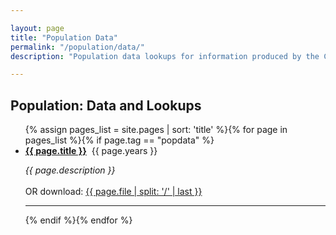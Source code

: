 ```yaml
---

layout: page
title: "Population Data"
permalink: "/population/data/"
description: "Population data lookups for information produced by the Colorado State Demography Office"

---
```

## Population: Data and Lookups


<ul>{% assign pages_list = site.pages | sort: 'title' %}{% for page in pages_list %}{% if page.tag == "popdata" %}<br /><li><b><a href="{{ page.url }}">{{ page.title }}</a></b>&nbsp;&nbsp;{{ page.years }}</li><p><i>{{ page.description }} </i><br /><br />OR download: <a href="{{ page.file }}">{{ page.file | split: '/' | last }}</a></p><hr>{% endif %}{% endfor %}</ul>
